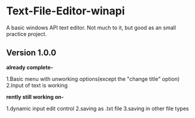 # Text-File-Editor-winapi #
A basic windows API text editor. Not much to it, but good as an small practice project.

## Version 1.0.0 ##
**already complete-**
  
1.Basic menu with unworking options(except the "change title" option)
2.Input of text is working
 
**rently still working on-**
  
1.dynamic input edit control
2.saving as .txt file
3.saving in other file types
